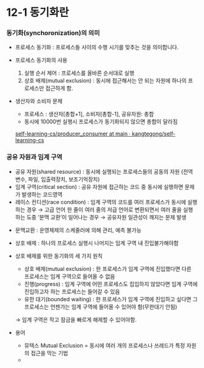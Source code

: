 # 12-1 동기화란

### 동기화(synchoronization)의 의미

- 프로세스 동기화 : 프로세스들 사이의 수행 시기를 맞추는 것을 의미합니다.
- 프로세스 동기화의 사용
    1. 실행 순서 제어 : 프로세스를 올바른 순서대로 실행
    2. 상호 배제(mutual exclusion) : 동시에 접근해서는 안 되는 자원에 하나의 프로세스만 접근하게 함.
- 생산자와 소비자 문제
    - 프로세스 : 생산자[총합+1], 소비자[총합-1], 공유자원: 총합
    - 동시에 10000번 실행시 프로세스가 동기화되지 않으면 총합이 달라짐
    
    [self-learning-cs/producer_consumer at main · kangtegong/self-learning-cs](https://github.com/kangtegong/self-learning-cs/tree/main/producer_consumer)
    

### 공유 자원과 임계 구역

- 공유 자원(shared resource) : 동시에 실행되는 프로세스들의 공동의 자원 (전역 변수, 파일, 입출력장치, 보조기억장치)
- 임계 구역(critical section) : 공유 자원에 접근하는 코드 중 동시에 실행하면 문제가 발생하는 코드영역
- 레이스 컨디션(race condition) : 임계 구역의 코드를 여러 프로세스가 동시에 실행하는 경우
→ 고급 언어 한 줄이 여러 줄의 저급 언어로 변환되면서 여러 줄을 실행하는 도중 ‘문맥 교환’이 일어나는 경우 
→ 공유자원 일관성이 깨지는 문제 발생
* 문맥교환 : 운영체제의 스케줄러에 의해 관리, 예측 불가능
- 상호 배제  : 하나의 프로세스 실행시 나머지는 임계 구역 내 진입불가해야함
- 상호 배제를 위한 동기화의 세 가지 원칙
    - 상호 배제(mutual exclusion) : 한 프로세스가 임계 구역에 진입했다면 다른 프로세스는 임계 구역으로 들어올 수 없음
    - 진행(progress) : 임계 구역에 어떤 프로세스도 집입하지 않았다면 임계 구역에 진입하고자 하는 프로세스는 들어갈 수 있음
    - 유한 대기(bounded waiting) : 한 프로세스가 임계 구역에 진입하고 싶다면 그 프로세스는 언젠가는 임계 구역에 들어올 수 있어야 함(무한대기 안됨)
    
    → 임계 구역은 작고 잠금을 빠르게 해제할 수 있어야함.
    

- 용어
    - 뮤텍스 Mutual Exclusion = 동시에 여러 개의 프로세스나 쓰레드가 특정 자원의 접근을 막는 기법
    -